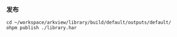### 发布
```shell
cd ~/workspace/arkview/library/build/default/outputs/default/
ohpm publish ./library.har
```